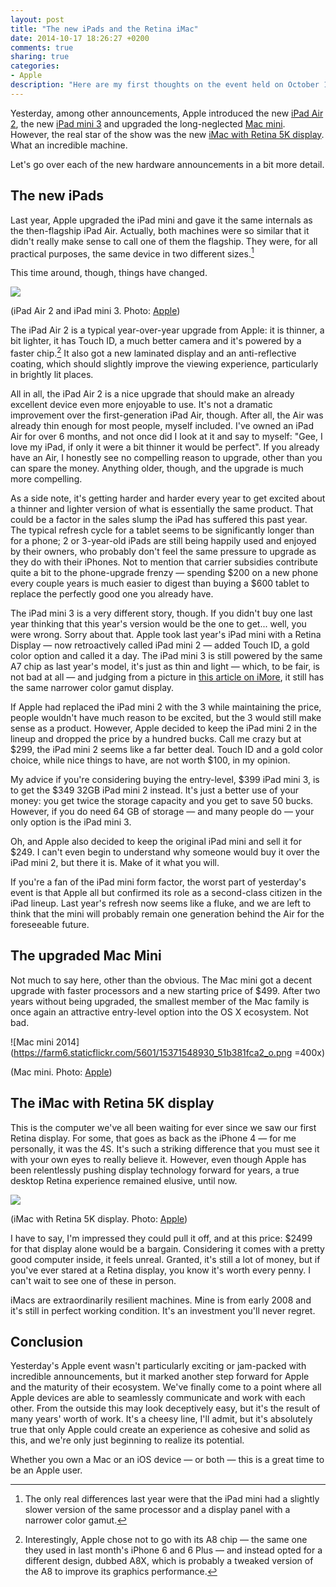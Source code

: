 ```yaml
---
layout: post
title: "The new iPads and the Retina iMac"
date: 2014-10-17 18:26:27 +0200
comments: true
sharing: true
categories: 
- Apple
description: "Here are my first thoughts on the event held on October 16, 2014, where Apple introduced the new Retina iMac, the iPad Air 2, the iPad mini 3, and upgraded the Mac mini"
---
```


Yesterday, among other announcements, Apple introduced the new [iPad Air 2](http://www.apple.com/ipad-air-2/), the new [iPad mini 3](http://www.apple.com/ipad-mini-3/) and upgraded the long-neglected [Mac mini](http://www.apple.com/mac-mini/). However, the real star of the show was the new [iMac with Retina 5K display](http://www.apple.com/imac-with-retina/). What an incredible machine.

Let's go over each of the new hardware announcements in a bit more detail.

## The new iPads

Last year, Apple upgraded the iPad mini and gave it the same internals as the then-flagship iPad Air. Actually, both machines were so similar that it didn't really make sense to call one of them the flagship. They were, for all practical purposes, the same device in two different sizes.[^iPad1]

[^iPad1]: The only real differences last year were that the iPad mini had a slightly slower version of the same processor and a display panel with a narrower color gamut.

This time around, though, things have changed.

<p class="extra-width"><img class="extra-width" src="https://farm4.staticflickr.com/3931/15371042348_d767eea2d7_o.png"/></p>

<p class="photo-credit">(iPad Air 2 and iPad mini 3. Photo: <a href="http://www.apple.com/ipad/compare/">Apple</a>)</p>

The iPad Air 2 is a typical year-over-year upgrade from Apple: it is thinner, a bit lighter, it has Touch ID, a much better camera and it's powered by a faster chip.[^iPad2] It also got a new laminated display and an anti-reflective coating, which should slightly improve the viewing experience, particularly in brightly lit places.

[^iPad2]: Interestingly, Apple chose not to go with its A8 chip — the same one they used in last month's iPhone 6 and 6 Plus — and instead opted for a different design, dubbed A8X, which is probably a tweaked version of the A8 to improve its graphics performance.

All in all, the iPad Air 2 is a nice upgrade that should make an already excellent device even more enjoyable to use. It's not a dramatic improvement over the first-generation iPad Air, though. After all, the Air was already thin enough for most people, myself included. I've owned an iPad Air for over 6 months, and not once did I look at it and say to myself: "Gee, I love my iPad, if only it were a bit thinner it would be perfect". If you already have an Air, I honestly see no compelling reason to upgrade, other than you can spare the money. Anything older, though, and the upgrade is much more compelling. 

As a side note, it's getting harder and harder every year to get excited about a thinner and lighter version of what is essentially the same product. That could be a factor in the sales slump the iPad has suffered this past year. The typical refresh cycle for a tablet seems to be significantly longer than for a phone; 2 or 3-year-old iPads are still being happily used and enjoyed by their owners, who probably don't feel the same pressure to upgrade as they do with their iPhones. Not to mention that carrier subsidies contribute quite a bit to the phone-upgrade frenzy — spending $200 on a new phone every couple years is much easier to digest than buying a $600 tablet to replace the perfectly good one you already have.

The iPad mini 3 is a very different story, though. If you didn't buy one last year thinking that this year's version would be the one to get... well, you were wrong. Sorry about that. Apple took last year's iPad mini with a Retina Display — now retroactively called iPad mini 2 — added Touch ID, a gold color option and called it a day. The iPad mini 3 is still powered by the same A7 chip as last year's model, it's just as thin and light — which, to be fair, is not bad at all — and judging from a picture in [this article on iMore](http://www.imore.com/apple-now-taking-pre-orders-ipad-mini-3-ipad-air-2), it still has the same narrower color gamut display.

If Apple had replaced the iPad mini 2 with the 3 while maintaining the price, people wouldn't have much reason to be excited, but the 3 would still make sense as a product. However, Apple decided to keep the iPad mini 2 in the lineup and dropped the price by a hundred bucks. Call me crazy but at $299, the iPad mini 2 seems like a far better deal. Touch ID and a gold color choice, while nice things to have, are not worth $100, in my opinion.

My advice if you're considering buying the entry-level, $399 iPad mini 3, is to get the $349 32GB iPad mini 2 instead. It's just a better use of your money: you get twice the storage capacity and you get to save 50 bucks. However, if you do need 64 GB of storage — and many people do — your only option is the iPad mini 3.

Oh, and Apple also decided to keep the original iPad mini and sell it for $249. I can't even begin to understand why someone would buy it over the iPad mini 2, but there it is. Make of it what you will.

If you're a fan of the iPad mini form factor, the worst part of yesterday's event is that Apple all but confirmed its role as a second-class citizen in the iPad lineup. Last year's refresh now seems like a fluke, and we are left to think that the mini will probably remain one generation behind the Air for the foreseeable future.


## The upgraded Mac Mini

Not much to say here, other than the obvious. The Mac mini got a decent upgrade with faster processors and a new starting price of $499. After two years without being upgraded, the smallest member of the Mac family is once again an attractive entry-level option into the OS X ecosystem. Not bad.

![Mac mini 2014](https://farm6.staticflickr.com/5601/15371548930_51b381fca2_o.png =400x)

<p class="photo-credit">(Mac mini. Photo: <a href="http://www.apple.com/mac-mini/">Apple</a>)</p>


## The iMac with Retina 5K display

This is the computer we've all been waiting for ever since we saw our first Retina display. For some, that goes as back as the iPhone 4 — for me personally, it was the 4S. It's such a striking difference that you must see it with your own eyes to really believe it. However, even though Apple has been relentlessly pushing display technology forward for years, a true desktop Retina experience remained elusive, until now.

<p class="extra-width"><img class="extra-width" src="https://farm6.staticflickr.com/5602/15557182885_a1e7a8be91_o.png"/></p>

<p class="photo-credit">(iMac with Retina 5K display. Photo: <a href="http://www.apple.com/imac-with-retina/">Apple</a>)</p>

I have to say, I'm impressed they could pull it off, and at this price: $2499 for that display alone would be a bargain. Considering it comes with a pretty good computer inside, it feels unreal. Granted, it's still a lot of money, but if you've ever stared at a Retina display, you know it's worth every penny. I can't wait to see one of these in person.

iMacs are extraordinarily resilient machines. Mine is from early 2008 and it's still in perfect working condition. It's an investment you'll never regret. 


## Conclusion

Yesterday's Apple event wasn't particularly exciting or jam-packed with incredible announcements, but it marked another step forward for Apple and the maturity of their ecosystem. We've finally come to a point where all Apple devices are able to seamlessly communicate and work with each other. From the outside this may look deceptively easy, but it's the result of many years' worth of work. It's a cheesy line, I'll admit, but it's absolutely true that only Apple could create an experience as cohesive and solid as this, and we're only just beginning to realize its potential.

Whether you own a Mac or an iOS device — or both — this is a great time to be an Apple user.